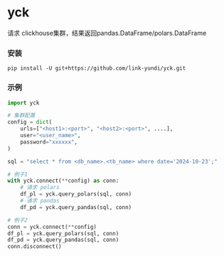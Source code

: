 # yck
请求 clickhouse集群，结果返回pandas.DataFrame/polars.DataFrame

### 安装
```shell
pip install -U git+https://github.com/link-yundi/yck.git
```

### 示例

```python
import yck

# 集群配置
config = dict(
    urls=["<host1>:<port>", "<host2>:<port>", ....],
    user="<user_name>", 
    password="xxxxxx", 
)

sql = "select * from <db_name>.<tb_name> where date='2024-10-23';"

# 例子1
with yck.connect(**config) as conn:
    # 请求 polars 
    df_pl = yck.query_polars(sql, conn)
    # 请求 pandas
    df_pd = yck.query_pandas(sql, conn)

# 例子2
conn = yck.connect(**config)
df_pl = yck.query_polars(sql, conn)
df_pd = yck.query_pandas(sql, conn)
conn.disconnect()

